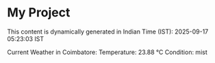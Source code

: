 # My Project

This content is dynamically generated in Indian Time (IST): 2025-09-17 05:23:03 IST


Current Weather in Coimbatore:
Temperature: 23.88 °C
Condition: mist
